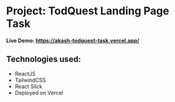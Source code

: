 # Project: TodQuest Landing Page Task

#### Live Demo: https://akash-todquest-task.vercel.app/

## Technologies used: 
* ReactJS
* TailwindCSS
* React Slick
* Deployed on Vercel
  

